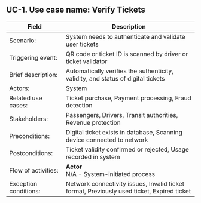 ## UC-1. Use case name: Verify Tickets

| Field | Description |
|-------|-------------|
| Scenario: | System needs to authenticate and validate user tickets |
| Triggering event: | QR code or ticket ID is scanned by driver or ticket validator |
| Brief description: | Automatically verifies the authenticity, validity, and status of digital tickets |
| Actors: | System |
| Related use cases: | Ticket purchase, Payment processing, Fraud detection |
| Stakeholders: | Passengers, Drivers, Transit authorities, Revenue protection |
| Preconditions: | Digital ticket exists in database, Scanning device connected to network |
| Postconditions: | Ticket validity confirmed or rejected, Usage recorded in system |
| Flow of activities: | **Actor**<br>N/A - System-initiated process | **System**<br>1. System receives ticket identifier from scanner<br>2. System queries ticket database for ticket details<br>3. System validates ticket against usage rules and expiration<br>4. System returns validation result and updates ticket status<br>5. System records validation attempt in audit log |
| Exception conditions: | Network connectivity issues, Invalid ticket format, Previously used ticket, Expired ticket |